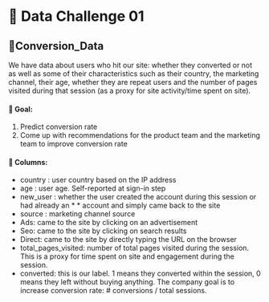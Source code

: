 # 🌸 Data Challenge 01
##  💃Conversion_Data

We have data about users who hit our site: whether they converted or not as well as some of their characteristics such as their country, the marketing channel, their age, whether they are repeat users and the number of pages visited during that session (as a proxy for site activity/time spent on site).

#### 🌻 Goal:
1. Predict conversion rate
2. Come up with recommendations for the product team and the marketing team to improve conversion rate

#### 🌻 Columns:
* country : user country based on the IP address
* age : user age. Self-reported at sign-in step
* new_user : whether the user created the account during this session or had already an * * account and simply came back to the site
* source : marketing channel source
* Ads: came to the site by clicking on an advertisement
* Seo: came to the site by clicking on search results
* Direct: came to the site by directly typing the URL on the browser
* total_pages_visited: number of total pages visited during the session. This is a proxy for time spent on site and engagement during the session.
* converted: this is our label. 1 means they converted within the session, 0 means they left without buying anything. The company goal is to increase conversion rate: # conversions / total sessions.
